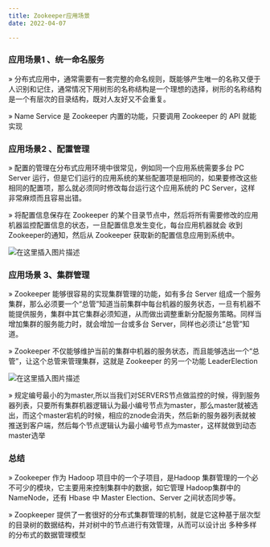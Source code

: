 ```yaml
---
title: Zookeeper应用场景
date: 2022-04-07

---
```


### 应用场景1 、统一命名服务

» 分布式应用中，通常需要有一套完整的命名规则，既能够产生唯一的名称又便于人识别和记住，通常情况下用树形的名称结构是一个理想的选择，树形的名称结构是一个有层次的目录结构，既对人友好又不会重复。

» Name Service 是 Zookeeper 内置的功能，只要调用 Zookeeper 的 API 就能实现

### 应用场景2 、配置管理

» 配置的管理在分布式应用环境中很常见，例如同一个应用系统需要多台 PC Server 运行，但是它们运行的应用系统的某些配置项是相同的，如果要修改这些相同的配置项，那么就必须同时修改每台运行这个应用系统的 PC Server，这样非常麻烦而且容易出错。

» 将配置信息保存在 Zookeeper 的某个目录节点中，然后将所有需要修改的应用机器监控配置信息的状态，一旦配置信息发生变化，每台应用机器就会
收到Zookeeper的通知，然后从 Zookeeper 获取新的配置信息应用到系统中。

![在这里插入图片描述](https://img-blog.csdnimg.cn/ab8bf5d9823e4dffbcb4e993e04cd0e0.png)

### 应用场景 3、集群管理

» Zookeeper 能够很容易的实现集群管理的功能，如有多台 Server 组成一个服务集群，那么必须要一个“总管”知道当前集群中每台机器的服务状态，一旦有机器不能提供服务，集群中其它集群必须知道，从而做出调整重新分配服务策略。同样当增加集群的服务能力时，就会增加一台或多台 Server，同样也必须让“总管”知道。

» Zookeeper 不仅能够维护当前的集群中机器的服务状态，而且能够选出一个“总管”，让这个总管来管理集群，这就是 Zookeeper 的另一个功能 LeaderElection

![在这里插入图片描述](https://img-blog.csdnimg.cn/be3bc4fcbb6c4e89ab00e39433472257.png)

» 规定编号最小的为master,所以当我们对SERVERS节点做监控的时候，得到服务器列表，只要所有集群机器逻辑认为最小编号节点为master，那么master就被选出，而这个master宕机的时候，相应的znode会消失，然后新的服务器列表就被推送到客户端，然后每个节点逻辑认为最小编号节点为master，这样就做到动态master选举

### 总结

» Zookeeper 作为 Hadoop 项目中的一个子项目，是Hadoop 集群管理的一个必不可少的模块，它主要用来控制集群中的数据，如它管理 Hadoop集群中的NameNode，还有 Hbase 中 Master Election、Server 之间状态同步等。

» Zoopkeeper 提供了一套很好的分布式集群管理的机制，就是它这种基于层次型的目录树的数据结构，并对树中的节点进行有效管理，从而可以设计出
多种多样的分布式的数据管理模型
